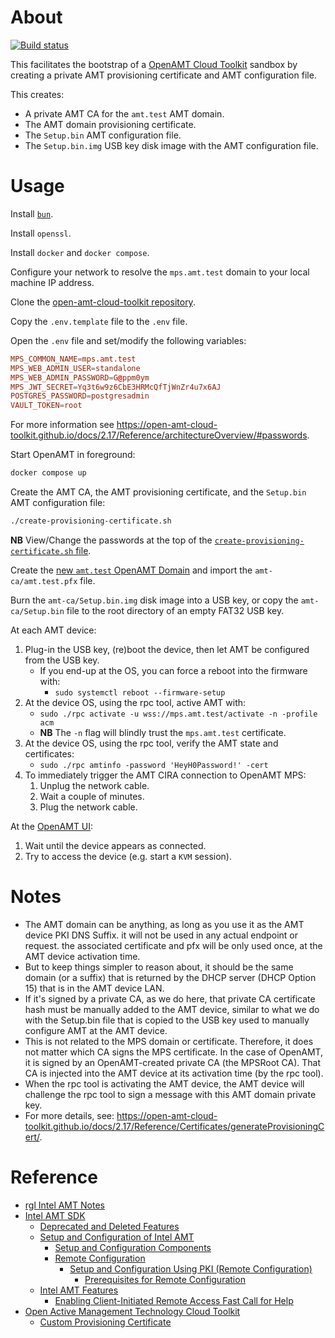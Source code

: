 # About

[![Build status](https://github.com/rgl/amt-setupbin/workflows/build/badge.svg)](https://github.com/rgl/amt-setupbin/actions?query=workflow%3Abuild)

This facilitates the bootstrap of a [OpenAMT Cloud Toolkit](https://github.com/open-amt-cloud-toolkit/open-amt-cloud-toolkit) sandbox by creating a private AMT provisioning certificate and AMT configuration file.

This creates:

* A private AMT CA for the `amt.test` AMT domain.
* The AMT domain provisioning certificate.
* The `Setup.bin` AMT configuration file.
* The `Setup.bin.img` USB key disk image with the AMT configuration file.

# Usage

Install [`bun`](https://bun.sh).

Install `openssl`.

Install `docker` and `docker compose`.

Configure your network to resolve the `mps.amt.test` domain to your local
machine IP address.

Clone the [open-amt-cloud-toolkit repository](https://github.com/open-amt-cloud-toolkit/open-amt-cloud-toolkit).

Copy the `.env.template` file to the `.env` file.

Open the `.env` file and set/modify the following variables:

```conf
MPS_COMMON_NAME=mps.amt.test
MPS_WEB_ADMIN_USER=standalone
MPS_WEB_ADMIN_PASSWORD=G@ppm0ym
MPS_JWT_SECRET=Yq3t6w9z6CbE3HRMcQfTjWnZr4u7x6AJ
POSTGRES_PASSWORD=postgresadmin
VAULT_TOKEN=root
```

For more information see https://open-amt-cloud-toolkit.github.io/docs/2.17/Reference/architectureOverview/#passwords.

Start OpenAMT in foreground:

```bash
docker compose up
```

Create the AMT CA, the AMT provisioning certificate, and the `Setup.bin` AMT configuration file:

```bash
./create-provisioning-certificate.sh
```

**NB** View/Change the passwords at the top of the [`create-provisioning-certificate.sh` file](create-provisioning-certificate.sh).

Create the [new `amt.test` OpenAMT Domain](https://mps.amt.test/domains/new) and import the `amt-ca/amt.test.pfx` file.

Burn the `amt-ca/Setup.bin.img` disk image into a USB key, or copy the `amt-ca/Setup.bin` file to the root directory of an empty FAT32 USB key.

At each AMT device:

1. Plug-in the USB key, (re)boot the device, then let AMT be configured from the USB key.
    * If you end-up at the OS, you can force a reboot into the firmware with:
      * `sudo systemctl reboot --firmware-setup`
2. At the device OS, using the rpc tool, active AMT with:
    * `sudo ./rpc activate -u wss://mps.amt.test/activate -n -profile acm`
    * **NB** The `-n` flag will blindly trust the `mps.amt.test` certificate.
3. At the device OS, using the rpc tool, verify the AMT state and certificates:
    * `sudo ./rpc amtinfo -password 'HeyH0Password!' -cert`
4. To immediately trigger the AMT CIRA connection to OpenAMT MPS:
    1. Unplug the network cable.
    2. Wait a couple of minutes.
    3. Plug the network cable.

At the [OpenAMT UI](https://mps.amt.test):

1. Wait until the device appears as connected.
2. Try to access the device (e.g. start a `KVM` session).

# Notes

* The AMT domain can be anything, as long as you use it as the AMT device
  PKI DNS Suffix. it will not be used in any actual endpoint or request.
  the associated certificate and pfx will be only used once, at the AMT
  device activation time.
* But to keep things simpler to reason about, it should be the same domain
  (or a suffix) that is returned by the DHCP server (DHCP Option 15) that
  is in the AMT device LAN.
* If it's signed by a private CA, as we do here, that private CA certificate
  hash must be manually added to the AMT device, similar to what we do with
  the Setup.bin file that is copied to the USB key used to manually
  configure AMT at the AMT device.
* This is not related to the MPS domain or certificate. Therefore, it does not
  matter which CA signs the MPS certificate. In the case of OpenAMT, it is
  signed by an OpenAMT-created private CA (the MPSRoot CA). That CA is
  injected into the AMT device at its activation time (by the rpc tool).
* When the rpc tool is activating the AMT device, the AMT device will
  challenge the rpc tool to sign a message with this AMT domain private key.
* For more details, see:
    https://open-amt-cloud-toolkit.github.io/docs/2.17/Reference/Certificates/generateProvisioningCert/.

# Reference

* [rgl Intel AMT Notes](https://github.com/rgl/intel-amt-notes)
* [Intel AMT SDK](https://software.intel.com/sites/manageability/AMT_Implementation_and_Reference_Guide/default.htm)
  * [Deprecated and Deleted Features](https://software.intel.com/sites/manageability/AMT_Implementation_and_Reference_Guide/default.htm?turl=WordDocuments%2Fdeprecatedanddeletedfeatures.htm)
  * [Setup and Configuration of Intel AMT](https://software.intel.com/sites/manageability/AMT_Implementation_and_Reference_Guide/default.htm?turl=WordDocuments%2Fsetupandconfigurationofintelamt.htm)
    * [Setup and Configuration Components](https://software.intel.com/sites/manageability/AMT_Implementation_and_Reference_Guide/WordDocuments/setupandconfigurationcomponents1.htm)
    * [Remote Configuration](https://software.intel.com/sites/manageability/AMT_Implementation_and_Reference_Guide/WordDocuments/remoteconfiguration.htm)
      * [Setup and Configuration Using PKI (Remote Configuration)](https://software.intel.com/sites/manageability/AMT_Implementation_and_Reference_Guide/WordDocuments/setupandconfigurationusingpkiremoteconfiguration.htm)
        * [Prerequisites for Remote Configuration](https://software.intel.com/sites/manageability/AMT_Implementation_and_Reference_Guide/WordDocuments/prerequisitesforremoteconfiguration.htm)
  * [Intel AMT Features](https://software.intel.com/sites/manageability/AMT_Implementation_and_Reference_Guide/default.htm?turl=WordDocuments%2Fintelamtfeatures.htm)
    * [Enabling Client-Initiated Remote Access Fast Call for Help](https://software.intel.com/sites/manageability/AMT_Implementation_and_Reference_Guide/default.htm?turl=WordDocuments%2Fenablingclientinitiatedremoteaccessfastcallforhelp.htm)
* [Open Active Management Technology Cloud Toolkit](https://open-amt-cloud-toolkit.github.io/docs/2.17/)
  * [Custom Provisioning Certificate](https://open-amt-cloud-toolkit.github.io/docs/2.17/Reference/Certificates/generateProvisioningCert/)
